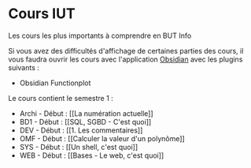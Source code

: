 # Cours IUT

Les cours les plus importants à comprendre en BUT Info

Si vous avez des difficultés d'affichage de certaines parties des cours, il vous faudra ouvrir les cours avec l'application [Obsidian](https://obsidian.md) avec les plugins suivants : 

- Obsidian Functionplot

Le cours contient le semestre 1 :
- Archi - Début : [[La numération actuelle]]
- BD1 - Début : [[SQL, SGBD - C'est quoi]]
- DEV - Début : [[1. Les commentaires]]
- OMF - Début : [[Calculer la valeur d'un polynôme]]
- SYS - Début : [[Un shell, c'est quoi]]
- WEB - Début : [[Bases - Le web, c'est quoi]]
